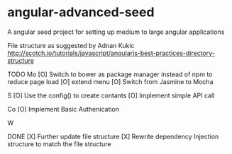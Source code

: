 angular-advanced-seed
=====================

A angular seed project for setting up medium to large angular applications

File structure as suggested by Adnan Kukic
http://scotch.io/tutorials/javascript/angularjs-best-practices-directory-structure


TODO
Mo
[O] Switch to bower as package manager instead of npm to reduce page load
[O] extend menu
[O] Switch from Jasmine to Mocha

S
[O] Use the config() to create contants
[O] Implement simple API call

Co
[O] Implement Basic Authenication 

W

DONE
[X] Further update file structure
[X] Rewrite dependency Injection structure to match the file structure